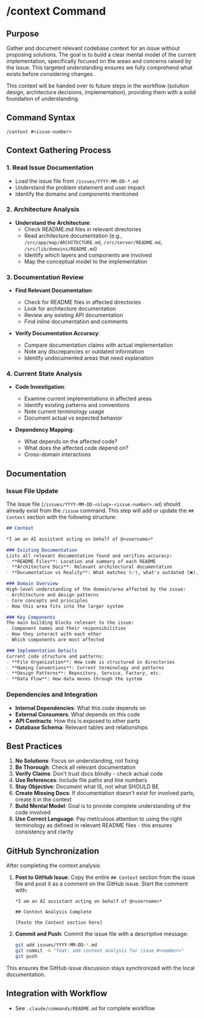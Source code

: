 # /context Command

## Purpose
Gather and document relevant codebase context for an issue without proposing solutions. The goal is to build a clear mental model of the current implementation, specifically focused on the areas and concerns raised by the issue. This targeted understanding ensures we fully comprehend what exists before considering changes.

This context will be handed over to future steps in the workflow (solution design, architecture decisions, implementation), providing them with a solid foundation of understanding.

## Command Syntax
```
/context #<issue-number>
```

## Context Gathering Process

### 1. Read Issue Documentation
- Load the issue file from `/issues/YYYY-MM-DD-*.md`
- Understand the problem statement and user impact
- Identify the domains and components mentioned

### 2. Architecture Analysis
- **Understand the Architecture**: 
  - Check README.md files in relevant directories
  - Read architecture documentation (e.g., `/src/app/map/ARCHITECTURE.md`, `/src/server/README.md`, `/src/lib/domains/README.md`)
  - Identify which layers and components are involved
  - Map the conceptual model to the implementation

### 3. Documentation Review
- **Find Relevant Documentation**:
  - Check for README files in affected directories
  - Look for architecture documentation
  - Review any existing API documentation
  - Find inline documentation and comments

- **Verify Documentation Accuracy**:
  - Compare documentation claims with actual implementation
  - Note any discrepancies or outdated information
  - Identify undocumented areas that need explanation

### 4. Current State Analysis
- **Code Investigation**:
  - Examine current implementations in affected areas
  - Identify existing patterns and conventions
  - Note current terminology usage
  - Document actual vs expected behavior

- **Dependency Mapping**:
  - What depends on the affected code?
  - What does the affected code depend on?
  - Cross-domain interactions

## Documentation

### Issue File Update
The issue file (`/issues/YYYY-MM-DD-<slug>-<issue-number>.md`) should already exist from the `/issue` command. This step will add or update the `## Context` section with the following structure:

```markdown
## Context

*I am an AI assistant acting on behalf of @<username>*

### Existing Documentation
Lists all relevant documentation found and verifies accuracy:
- **README Files**: Location and summary of each README
- **Architecture Docs**: Relevant architectural documentation
- **Documentation vs Reality**: What matches (✅), what's outdated (❌), what's missing (📝)

### Domain Overview
High-level understanding of the domain/area affected by the issue:
- Architecture and design patterns
- Core concepts and principles
- How this area fits into the larger system

### Key Components
The main building blocks relevant to the issue:
- Component names and their responsibilities
- How they interact with each other
- Which components are most affected

### Implementation Details
Current code structure and patterns:
- **File Organization**: How code is structured in directories
- **Naming Conventions**: Current terminology and patterns
- **Design Patterns**: Repository, Service, Factory, etc.
- **Data Flow**: How data moves through the system
```

### Dependencies and Integration
- **Internal Dependencies**: What this code depends on
- **External Consumers**: What depends on this code
- **API Contracts**: How this is exposed to other parts
- **Database Schema**: Relevant tables and relationships

## Best Practices

1. **No Solutions**: Focus on understanding, not fixing
2. **Be Thorough**: Check all relevant documentation
3. **Verify Claims**: Don't trust docs blindly - check actual code
4. **Use References**: Include file paths and line numbers
5. **Stay Objective**: Document what IS, not what SHOULD BE
6. **Create Missing Docs**: If documentation doesn't exist for involved parts, create it in the context
7. **Build Mental Model**: Goal is to provide complete understanding of the code involved
8. **Use Correct Language**: Pay meticulous attention to using the right terminology as defined in relevant README files - this ensures consistency and clarity

## GitHub Synchronization

After completing the context analysis:

1. **Post to GitHub Issue**: Copy the entire `## Context` section from the issue file and post it as a comment on the GitHub issue. Start the comment with:
   ```
   *I am an AI assistant acting on behalf of @<username>*
   
   ## Context Analysis Complete
   
   [Paste the Context section here]
   ```

2. **Commit and Push**: Commit the issue file with a descriptive message:
   ```bash
   git add issues/YYYY-MM-DD-*.md
   git commit -m "feat: add context analysis for issue #<number>"
   git push
   ```

This ensures the GitHub issue discussion stays synchronized with the local documentation.

## Integration with Workflow

- See `.claude/commands/README.md` for complete workflow